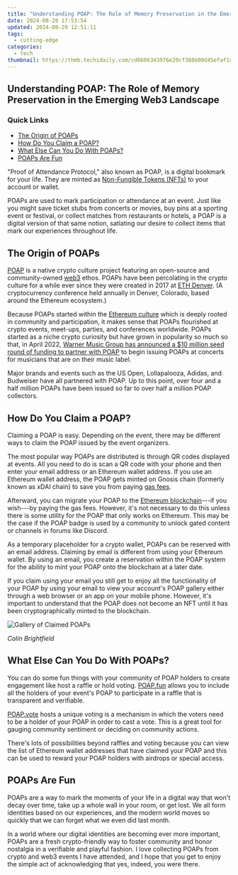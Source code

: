 ```yaml
---
title: "Understanding POAP: The Role of Memory Preservation in the Emerging Web3 Landscape"
date: 2024-08-28 17:53:54
updated: 2024-08-29 12:51:11
tags:
  - cutting-edge
categories:
  - tech
thumbnail: https://thmb.techidaily.com/cd6606343976e20cf388b00d45efaf1c0dc2657ac5579547b5483cbbe74bcc51.jpg
---
```


## Understanding POAP: The Role of Memory Preservation in the Emerging Web3 Landscape

### Quick Links

* [The Origin of POAPs](https://win-answers.techidaily.com/optimize-world-of-warcraft-performance-eliminate-lag-with-these-proven-techniques/)
* [How Do You Claim a POAP?](https://iphone-unlock.techidaily.com/can-you-unlock-iphone-15-plus-after-forgetting-the-passcode-drfone-by-drfone-ios/)
* [What Else Can You Do With POAPs?](https://ios-unlock.techidaily.com/in-2024-disabling-iphone-xs-parental-restrictions-withwithout-password-by-drfone-ios/)
* [POAPs Are Fun](https://android-transfer.techidaily.com/solved-move-from-realme-gt-5-pro-to-ios-not-working-problems-drfone-by-drfone-transfer-from-android-transfer-from-android/)

 "Proof of Attendance Protocol," also known as POAP, is a digital bookmark for your life. They are minted as [Non-Fungible Tokens (NFTs)](https://sound-tweaking.techidaily.com/updated-2024-approved-mastering-echo-effects-implementing-reverb-in-digital-sound-environments-windows-edition/) to your account or wallet.

 POAPs are used to mark participation or attendance at an event. Just like you might save ticket stubs from concerts or movies, buy pins at a sporting event or festival, or collect matches from restaurants or hotels, a POAP is a digital version of that same notion, satiating our desire to collect items that mark our experiences throughout life.

##  The Origin of POAPs

[POAP](https://poap.xyz/) is a native crypto culture project featuring an open-source and community-owned [web3](https://facebook-video-content.techidaily.com/updated-stop-video-buffering-during-streaming/) ethos. POAPs have been percolating in the crypto culture for a while ever since they were created in 2017 at [ETH Denver](https://www.ethdenver.com/). (A cryptocurrency conference held annually in Denver, Colorado, based around the Ethereum ecosystem.)

 Because POAPs started within the [Ethereum culture](https://extra-information.techidaily.com/in-2024-automated-opener-your-srt-files-windows-and-mac/) which is deeply rooted in community and participation, it makes sense that POAPs flourished at crypto events, meet-ups, parties, and conferences worldwide. POAPs started as a niche crypto curiosity but have grown in popularity so much so that, in April 2022, [Warner Music Group has announced a $10 million seed round of funding to partner with POAP](https://www.wmg.com/news/warner-music-group-partners-leading-web3-protocol-poap-inc-mint-shared-memories-nfts-36346) to begin issuing POAPs at concerts for musicians that are on their music label.

 Major brands and events such as the US Open, Lollapalooza, Adidas, and Budweiser have all partnered with POAP. Up to this point, over four and a half million POAPs have been issued so far to over half a million POAP collectors.

##  How Do You Claim a POAP?

 Claiming a POAP is easy. Depending on the event, there may be different ways to claim the POAP issued by the event organizers.

 The most popular way POAPs are distributed is through QR codes displayed at events. All you need to do is scan a QR code with your phone and then enter your email address or an Ethereum wallet address. If you use an Ethereum wallet address, the POAP gets minted on Gnosis chain (formerly known as xDAI chain) to save you from paying [gas fees](https://screen-video-capture.techidaily.com/new-unleashing-creativity-how-to-master-io-screen-capture-for-2024/).

 Afterward, you can migrate your POAP to the [Ethereum blockchain](https://extra-information.techidaily.com/in-2024-automated-opener-your-srt-files-windows-and-mac/)\---if you wish---by paying the gas fees. However, it's not necessary to do this unless there is some utility for the POAP that only works on Ethereum. This may be the case if the POAP badge is used by a community to unlock gated content or channels in forums like Discord.

 As a temporary placeholder for a crypto wallet, POAPs can be reserved with an email address. Claiming by email is different from using your Ethereum wallet. By using an email, you create a reservation within the POAP system for the ability to mint your POAP onto the blockchain at a later date.

 If you claim using your email you still get to enjoy all the functionality of your POAP by using your email to view your account's POAP gallery either through a web browser or an app on your mobile phone. However, it's important to understand that the POAP does not become an NFT until it has been cryptographically minted to the blockchain.

![Gallery of Claimed POAPs](https://static1.howtogeekimages.com/wordpress/wp-content/uploads/2022/04/Gallery-of-Claimed-POAPs.png) 

_Colin Brightfield_

##  What Else Can You Do With POAPs?

 You can do some fun things with your community of POAP holders to create engagement like host a raffle or hold voting. [POAP.fun](https://poap.fun/) allows you to include all the holders of your event's POAP to participate in a raffle that is transparent and verifiable.

[POAP.vote](https://poap.vote/) hosts a unique voting is a mechanism in which the voters need to be a holder of your POAP in order to cast a vote. This is a great tool for gauging community sentiment or deciding on community actions.

 There's lots of possibilities beyond raffles and voting because you can view the list of Ethereum wallet addresses that have claimed your POAP and this can be used to reward your POAP holders with airdrops or special access.

##  POAPs Are Fun

 POAPs are a way to mark the moments of your life in a digital way that won't decay over time, take up a whole wall in your room, or get lost. We all form identities based on our experiences, and the modern world moves so quickly that we can forget what we even did last month.

 In a world where our digital identities are becoming ever more important, POAPs are a fresh crypto-friendly way to foster community and honor nostalgia in a verifiable and playful fashion. I love collecting POAPs from crypto and web3 events I have attended, and I hope that you get to enjoy the simple act of acknowledging that yes, indeed, you were there.

<ins class="adsbygoogle"
     style="display:block"
     data-ad-format="autorelaxed"
     data-ad-client="ca-pub-7571918770474297"
     data-ad-slot="1223367746"></ins>



<ins class="adsbygoogle"
     style="display:block"
     data-ad-client="ca-pub-7571918770474297"
     data-ad-slot="8358498916"
     data-ad-format="auto"
     data-full-width-responsive="true"></ins>
